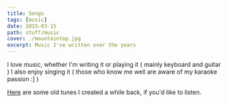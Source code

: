 ```yaml
---
title: Songs
tags: [music]
date: 2015-03-15
path: stuff/music
cover: ./mountaintop.jpg
excerpt: Music I've written over the years
---
```


I love music, whether I'm writing it or playing it ( mainly keyboard and guitar ) I also enjoy singing it ( those who know me
well are aware of my karaoke passion :] )

[Here](https://soundcloud.com/joey-cato) are some old tunes I created a while back, if you'd like to listen.
